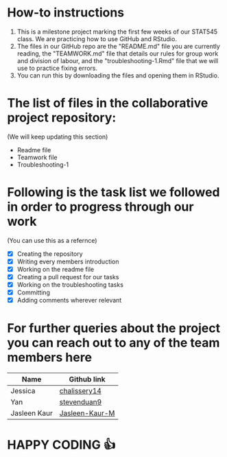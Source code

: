 
# How-to instructions

1. This is a milestone project marking the first few weeks of our STAT545 class. We are practicing how to use GitHub and RStudio. 
2. The files in our GitHub repo are the "README.md" file you are currently reading, the "TEAMWORK.md" file that details our rules for group work and division of labour, and the "troubleshooting-1.Rmd" file that we will use to practice fixing errors.
3. You can run this by downloading the files and opening them in RStudio.

# The list of files in the collaborative project repository:
  (We will keep updating this section)
* Readme file 
* Teamwork file
* Troubleshooting-1

# Following is the task list we followed in order to progress through our work
(You can use this as a refernce)
- [x] Creating the repository
- [x] Writing every members introduction
- [x] Working on the readme file
- [x] Creating a pull request for our tasks
- [x] Working on the troubleshooting tasks
- [x] Committing
- [x] Adding comments wherever relevant

# For further queries about the project you can reach out to any of the team members here

Name | Github link
---- | -----------
Jessica | [chalissery14](https://github.com/jchalissery14)
Yan | [stevenduan9](https://github.com/StevenDuan9#:~:text=Stars-,StevenDuan9)
Jasleen Kaur | [Jasleen-Kaur-M](https://github.com/Jasleen-Kaur-M#:~:text=Jasleen%2DKaur%2DM-,Edit%20profile,-0%20followers%20%C2%B)

# HAPPY CODING :+1:
